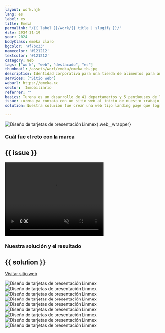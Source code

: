 ```yaml
---
layout: work.njk 
lang: es
label: es
title: Emeká
permalink: "/{{ label }}/work/{{ title | slugify }}/"
date: 2024-11-10
year: 2024
bodyClass: emeka claro
bgcolor: '#f7bc33'
namecolor: '#121212'
textcolor: '#121212'
category: Web
tags: ["work", "web", "destacado", "es"]
thumbnail: /assets/work/emeka/emeka_tb.jpg
description: Identidad corporativa para una tienda de alimentos para animales
services: ["Sitio web"]
weburl: https://emeka.mx
sector:  Inmobiliario
referrer: ""
basics: Turena es un desarrollo de 41 departamentos y 5 penthouses de lujo frente al mar, ubicado dentro del destino turístico Kinuh, en la playa esmeralda de Telchac Puerto, Yucatán. El proyecto goza de ser uno de los de mayor tamaño y lujo en la zona, con un diseño atractivo y funcional desde la planta baja con una elevación de 2.5 metros sobre el nivel del mar y 130 metros lineales de playa. El precio inicia desde los 12.51 millones de pesos.
issue: Turena ya contaba con un sitio web al inicio de nuestro trabajo, sin embargo este no lograba generar una tasa de conversión efectiva para el desarrollador.
solution: Nuestra solución fue crear una web tipo landing page que lograra resumir de manera eficaz sus principales atractivos, resaltar sus beneficios como proyecto de inversión, así como el uso de un mensaje claro, idóneo para el target al que se deseaba atraer. Se diseña una estructura lógica de navegación, partiendo de lo general del desarrollo hasta lo particular, iniciando por los exteriores y amenidades, pasando a los interiores y departamentos, hasta llegar a la ubicación y la disponibilidad de cada unidad. Para cerrar la página web, se le presenta al usuario un formulario bien estructurado, a fin de conocer su presupuesto y las razones por las que está interesado en Turena.

---
```


![Diseño de tarjetas de presentación Linmex](/assets/work/emeka/emeka_departamentos.jpg){.web__wrapper}

<div class="column__2 web__wrapper">
    <div class="col__left">
        <h3>Cuál fue el reto con la marca</h3>
    </div>
    <div class="col__right">
        <h2>{{ issue }}</h2>
    </div>
</div>


<div class="column__1 web__wrapper">
    <video width="320" height="240" autoplay muted playsinline loop x-webkit-airplay="allow">
        <source src="/assets/work/emeka/emeka_video.mp4" type="video/mp4">
        Tu navegador no logró reproducir este video, considera actualizarlo a una versión más reciente
    </video>
</div>


<div class="column__2 work__column__2 web__wrapper">
    <div class="col__left">
        <h3>Nuestra solución y el resultado</h3>
    </div>
    <div class="col__right">
        <h2>{{ solution }}</h2>
        <a class="btn btn__no__arrows" style="background-color:{{textcolor}}; color: {{bgcolor}};" href="{{ weburl }}" target="_blank">Visitar sitio web</a>
    </div>
</div>

![Diseño de tarjetas de presentación Linmex](/assets/work/emeka/emeka_web1.jpg)
![Diseño de tarjetas de presentación Linmex](/assets/work/emeka/emeka_web2.jpg)
![Diseño de tarjetas de presentación Linmex](/assets/work/emeka/emeka_web3.jpg)
![Diseño de tarjetas de presentación Linmex](/assets/work/emeka/emeka_web4.jpg)
![Diseño de tarjetas de presentación Linmex](/assets/work/emeka/emeka_web5.jpg)
![Diseño de tarjetas de presentación Linmex](/assets/work/emeka/emeka_web6.jpg)
![Diseño de tarjetas de presentación Linmex](/assets/work/emeka/emeka_web7.jpg)
![Diseño de tarjetas de presentación Linmex](/assets/work/emeka/emeka_web8.jpg)
![Diseño de tarjetas de presentación Linmex](/assets/work/emeka/emeka_web9.jpg)